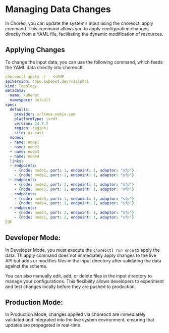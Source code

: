 # Managing Data Changes

In Choreo, you can update the system’s input using the choreoctl apply command. This command allows you to apply configuration changes directly from a YAML file, facilitating the dynamic modification of resources.

## Applying Changes

To change the input data, you can use the following command, which feeds the YAML data directly into choreoctl:

```yaml
choreoctl apply -f - <<EOF
apiVersion: topo.kubenet.dev/v1alpha1
kind: Topology
metadata:
  name: kubenet
  namespace: default
spec:
  defaults:
    provider: srlinux.nokia.com
    platformType: ixrd3
    version: 24.7.2
    region: region1
    site: us-east
  nodes:
  - name: node1
  - name: node2
  - name: node3
  - name: node4
  links:
  - endpoints:
    - {node: node1, port: 1, endpoint: 1, adaptor: "sfp"}
    - {node: node2, port: 1, endpoint: 1, adaptor: "sfp"}
  - endpoints:
    - {node: node2, port: 2, endpoint: 1, adaptor: "sfp"}
    - {node: node3, port: 2, endpoint: 1, adaptor: "sfp"}
  - endpoints:
    - {node: node3, port: 1, endpoint: 1, adaptor: "sfp"}
    - {node: node4, port: 1, endpoint: 1, adaptor: "sfp"}
  - endpoints:
    - {node: node4, port: 2, endpoint: 1, adaptor: "sfp"}
    - {node: node1, port: 2, endpoint: 1, adaptor: "sfp"}
EOF
```


## Developer Mode:

In Developer Mode, you must execute the `choreoctl run once` to apply the data. Th apply command does not immediately apply changes to the live API but adds or modifies files in the input directory after validating the data against the schema.

You can also manually edit, add, or delete files in the input directory to manage your configurations. This flexibility allows developers to experiment and test changes locally before they are pushed to production.

## Production Mode:

In Production Mode, changes applied via choreoctl are immediately validated and integrated into the live system environment, ensuring that updates are propagated in real-time. 